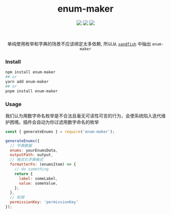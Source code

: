 <h1 style="text-align: center"> enum-maker </h1>

<p style="text-align: center">
<img src="https://img.shields.io/travis/com/pregalaxyer/enum-maker"/>
<img src="https://img.shields.io/codecov/c/github/pregalaxyer/enum-maker"/>
<img src="https://img.shields.io/npm/dy/enum-maker">
<p>
<br/>

<p style="text-align: center">
  单纯使用枚举和字典的场景不应该绑定太多依赖, 所以从 <a href="https://github.com/diveDylan/sandfish"><code>sandfish</code></a> 中抽出 <code>enum-maker</code>
</p>


### Install

```bash
npm install enum-maker
## or
yarn add enum-maker
## or 
pnpm install enum-maker

```

### Usage

我们认为用数字命名枚举是不合法且毫无可读性可言的行为，会使系统陷入迭代维护困境。插件会自动为你过滤用数字命名的枚举


```js
const { generateEnums } = require('enum-maker');

generateEnums({
  // 字典数据
  enums: yourEnumsData,
  outputPath: output,
  // 格式化字典格式
  formatterFn: (enumsItem) => {
    // do something
    return {
      label: someLabel,
      value: someValue,
    };
  },
  // 权限
  permissionKey: 'permissionKey'
});
```






